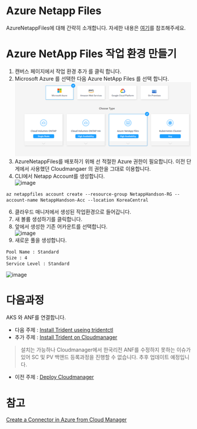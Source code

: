 # Azure Netapp Files
AzureNetappFiles에 대해 간략히 소개합니다. 자세한 내용은 [여기](Readme.md)를 참조해주세요.
# Azure NetApp Files 작업 환경 만들기

1. 캔버스 페이지에서 작업 환경 추가 를 클릭 합니다.
2. Microsoft Azure 를 선택한 다음 Azure NetApp Files 를 선택 합니다.</br>
![CreateANF](./Images/CreateANF.png)
3. AzureNetappFiles를 배포하기 위해 선 적절한 Azure 권한이 필요합니다.
이전 단게에서 사용했던 Cloudmangaer 의 권한을 그대로 이용합니다.
4. CLI에서 Netapp Account를 생성합니다.</br>
![image](https://user-images.githubusercontent.com/113884161/191659942-3e9a98c1-2245-4dce-b5ca-eacd22636a7f.png)
```
az netappfiles account create --resource-group NetappHandson-RG --account-name NetappHandson-Acc --location KoreaCentral
``` 
6. 클라우드 매니저에서 생성된 작업환경으로 들어갑니다.
7. 새 볼륨 생성하기를 클릭합니다.
8. 앞에서 생성한 기존 어카운트를 선택합니다.</br>
![image](https://user-images.githubusercontent.com/113884161/191660700-c8287c19-fbff-4dd5-9941-8e91065f0be6.png)
9. 새로운 풀을 생성합니다.
```
Pool Name : Standard
Size : 4
Service Level : Standard
```
![image](https://user-images.githubusercontent.com/113884161/191660869-7d0cc7f8-c3d3-4e69-a360-58954fe8481a.png)



# 다음과정
AKS 와 ANF를 연결합니다. </br>
- 다음 주제 : [Install Trident useing tridentctl](../Trident/InstallTridentctl.md)
- 추가 주제 : [Install Trident on Cloudmanager](../Trident/InstallTrident.md)
> 설치는 가능하나 Cloudmanager에서 한국리전 ANF를 수정하지 못하는 이슈가 있어 SC 및 PV 백앤드 등록과정을 진행할 수 없습니다. 추후 업데이트 예정입니다. 
- 이전 주제 : [Deploy Cloudmanager](./Deploy_Cloudmanager.md)

# 참고
[Create a Connector in Azure from Cloud Manager](https://docs.netapp.com/us-en/cloud-manager-setup-admin/task-creating-connectors-azure.html#proxy-server)
